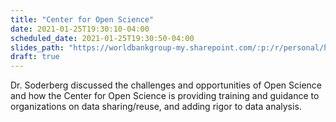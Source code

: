 ```yaml
---
title: "Center for Open Science"
date: 2021-01-25T19:30:10-04:00
scheduled_date: 2021-01-25T19:30:50-04:00
slides_path: "https://worldbankgroup-my.sharepoint.com/:p:/r/personal/hkrambeck_worldbank_org/_layouts/15/Doc.aspx?sourcedoc=%7B47879EC1-AD1E-4DCC-B3F4-6FDF6931CF5B%7D&amp;file=2019.11.06.IMF_Soderberg.pptx&amp;action=edit&amp;mobileredirect=true&amp;cid=b439e9fc-db1e-4caf-a32c-735f2becdca6"
draft: true
---
```


Dr. Soderberg discussed the challenges and opportunities of Open Science and how the Center for Open Science is providing training and guidance to organizations on data sharing/reuse, and adding rigor to data analysis.